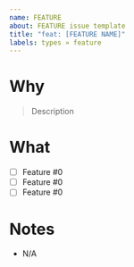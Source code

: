 ```yaml
---
name: FEATURE
about: FEATURE issue template
title: "feat: [FEATURE NAME]"
labels: types » feature
---
```


# Why

> Description

# What

* [ ] Feature #0
* [ ] Feature #0
* [ ] Feature #0

# Notes

* N/A
